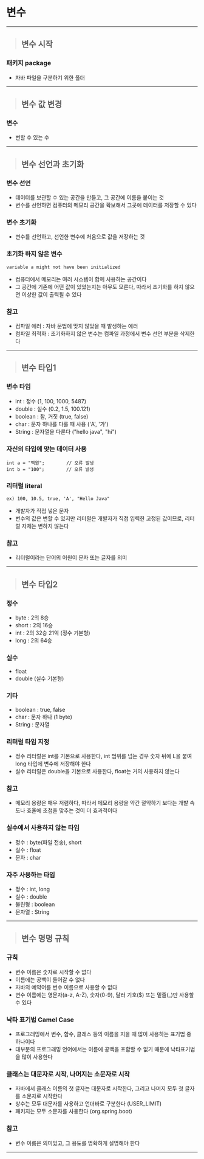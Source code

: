 # 변수

---------------------------------------------------------------------------------------------------------------------------------

> ## 변수 시작

### 패키지 package
- 자바 파일을 구분하기 위한 폴더

---------------------------------------------------------------------------------------------------------------------------------

> ## 변수 값 변경

### 변수
- 변할 수 있는 수

---------------------------------------------------------------------------------------------------------------------------------

> ## 변수 선언과 초기화

### 변수 선언
- 데이터를 보관할 수 있는 공간을 만들고, 그 공간에 이름을 붙이는 것
- 변수를 선언하면 컴퓨터의 메모리 공간을 확보해서 그곳에 데이터를 저장할 수 있다


### 변수 초기화
- 변수를 선언하고,  선언한 변수에 처음으로 값을 저장하는 것


### 초기화 하지 않은 변수
    variable a might not have been initialized
- 컴퓨터에서 메모리는 여러 시스템이 함께 사용하는 공간이다
- 그 공간에 기존에 어떤 값이 있었는지는 아무도 모른다, 따라서 초기화를 하지 않으면 이상한 값이 출력될 수 있다


### 참고
- 컴파일 에러 : 자바 문법에 맞지 않았을 때 발생하는 에러
- 컴파일 최적화 : 초기화하지 않은 변수는 컴파일 과정에서 변수 선언 부분을 삭제한다

---------------------------------------------------------------------------------------------------------------------------------

> ## 변수 타입1

### 변수 타입
- int : 정수 (1, 100, 1000, 5487)
- double : 실수 (0.2, 1.5, 100.121)
- boolean : 참, 거짓 (true, false)
- char : 문자 하나를 다룰 때 사용 ('A', '가')
- String : 문자열을 다룬다 ("hello java", "hi")


### 자신의 타입에 맞는 데이터 사용
    int a = "백원";        // 오류 발생
    int b = "100";        // 오류 발생
    

### 리터럴 literal
    ex) 100, 10.5, true, 'A', "Hello Java" 
- 개발자가 직접 넣은 문자
- 변수의 값은 변할 수 있지만 리터럴은 개발자가 직접 입력한 고정된 값이므로, 리터럴 자체는 변하지 않는다


### 참고
- 리터럴이라는 단어의 어원이 문자 또는 글자를 의미

---------------------------------------------------------------------------------------------------------------------------------

> ## 변수 타입2

### 정수
- byte : 2의 8승
- short : 2의 16승
- int : 2의 32승 21억 (정수 기본형)
- long : 2의 64승


### 실수
- float
- double (실수 기본형)


### 기타
- boolean : true, false
- char : 문자 하나 (1 byte)
- String : 문자열


### 리터럴 타입 지정
- 정수 리터럴은 int를 기본으로 사용한다, int 범위를 넘는 경우 숫자 뒤에 L을 붙여 long 타입에 변수에 저장해야 한다
- 실수 리터럴은 double을 기본으로 사용한다, float는 거의 사용하지 않는다


### 참고
- 메모리 용량은 매우 저렴하다, 따라서 메모리 용량을 약간 절약하기 보다는 개발 속도나 효율에 초첨을 맞추는 것이 더 효과적이다


### 실수에서 사용하지 않는 타입
- 정수 : byte(파일 전송), short
- 실수 : float
- 문자 : char


### 자주 사용하는 타입
- 정수 : int, long
- 실수 : double
- 불린형 : boolean
- 문자열 : String

------------------------------------------------------------------------------------------------------------------------------------------------------------------

> ## 변수 명명 규칙

### 규칙
- 변수 이름은 숫자로 시작할 수 없다
- 이름에는 공백이 들어갈 수 없다
- 자바의 예약어를 변수 이름으로 사용할 수 없다
- 변수 이름에는 영문자(a-z, A-Z), 숫자(0-9), 달러 기호($) 또는 밑줄(_)만 사용할 수 있다 


### 낙타 표기법 Camel Case
- 프로그래밍에서 변수, 함수, 클래스 등의 이름을 지을 때 많이 사용하는 표기법 중 하나이다
- 대부분의 프로그래밍 언어에서는 이름에 공백을 포함할 수 없기 때문에 낙타표기법을 많이 사용한다


### 클래스는 대문자로 시작, 나머지는 소문자로 시작
- 자바에서 클래스 이름의 첫 글자는 대문자로 시작한다, 그리고 나머지 모두 첫 글자를 소문자로 시작한다
- 상수는 모두 대문자를 사용하고 언더바로 구분한다 (USER_LIMIT)
- 패키지는 모두 소문자를 사용한다 (org.spring.boot)


### 참고
- 변수 이름은 의미있고, 그 용도를 명확하게 설명해야 한다

------------------------------------------------------------------------------------------------------------------------------------------------------------------










